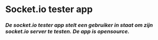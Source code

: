 # Socket.io tester app
### _De socket.io tester app stelt een gebruiker in staat om zijn socket.io server te testen. De app is opensource._
